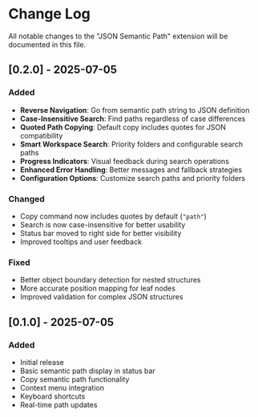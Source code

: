 # Change Log

All notable changes to the "JSON Semantic Path" extension will be documented in this file.

## [0.2.0] - 2025-07-05

### Added
- **Reverse Navigation**: Go from semantic path string to JSON definition
- **Case-Insensitive Search**: Find paths regardless of case differences
- **Quoted Path Copying**: Default copy includes quotes for JSON compatibility
- **Smart Workspace Search**: Priority folders and configurable search paths
- **Progress Indicators**: Visual feedback during search operations
- **Enhanced Error Handling**: Better messages and fallback strategies
- **Configuration Options**: Customize search paths and priority folders

### Changed
- Copy command now includes quotes by default (`"path"`)
- Search is now case-insensitive for better usability
- Status bar moved to right side for better visibility
- Improved tooltips and user feedback

### Fixed
- Better object boundary detection for nested structures
- More accurate position mapping for leaf nodes
- Improved validation for complex JSON structures

## [0.1.0] - 2025-07-05

### Added
- Initial release
- Basic semantic path display in status bar
- Copy semantic path functionality
- Context menu integration
- Keyboard shortcuts
- Real-time path updates